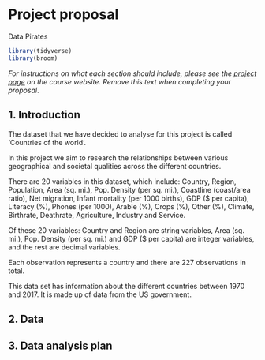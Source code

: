 Project proposal
================
Data Pirates

``` r
library(tidyverse)
library(broom)
```

*For instructions on what each section should include, please see the
[project page](https://idsed.digital/assessments/project/#proposal) on
the course website. Remove this text when completing your proposal*.

## 1. Introduction

The dataset that we have decided to analyse for this project is called
‘Countries of the world’.

In this project we aim to research the relationships between various
geographical and societal qualities across the different countries.

There are 20 variables in this dataset, which include: Country, Region,
Population, Area (sq. mi.), Pop. Density (per sq. mi.), Coastline
(coast/area ratio), Net migration, Infant mortality (per 1000 births),
GDP ($ per capita), Literacy (%), Phones (per 1000), Arable (%), Crops
(%), Other (%), Climate, Birthrate, Deathrate, Agriculture, Industry and
Service.

Of these 20 variables: Country and Region are string variables, Area
(sq. mi.), Pop. Density (per sq. mi.) and GDP ($ per capita) are integer
variables, and the rest are decimal variables.

Each observation represents a country and there are 227 observations in
total.

This data set has information about the different countries between 1970
and 2017. It is made up of data from the US government.

## 2. Data

## 3. Data analysis plan
